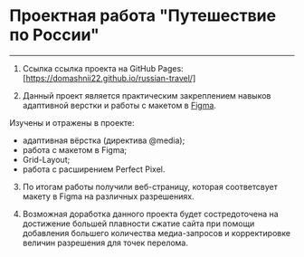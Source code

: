# Проектная работа "Путешествие по России"

---

1. Ссылка ссылка проекта на GitHub Pages: [https://domashnii22.github.io/russian-travel/]

2. Данный проект является практическим закреплением навыков адаптивной верстки и работы с макетом в [Figma](https://www.figma.com/file/5S2WSbEFL6awjVWJ0NWL8Q/Sprint-3_-Russia-_-desktop-mobile?node-id=28503%3A0).

Изучены и отражены в проекте:

- адаптивная вёрстка (директива @media);
- работа с макетом в Figma;
- Grid-Layout;
- работа с расширением Perfect Pixel.

3. По итогам работы получили веб-страницу, которая соответсвует макету в Figma на различных разрешениях.

4. Возможная доработка данного проекта будет состредоточена на достижение большей плавности сжатие сайта при помощи добавления большего количества медиа-запросов и корректировке величин разрешения для точек перелома.
